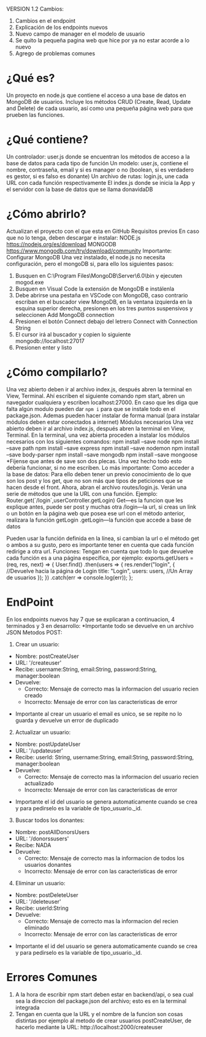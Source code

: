 VERSION 1.2
Cambios:
1. Cambios en el endpoint
2. Explicación de los endpoints nuevos
3. Nuevo campo de manager en el modelo de usuario
4. Se quito la pequeña pagina web que hice por ya no estar acorde a lo nuevo
5. Agrego de problemas comunes

# ¿Qué es?
Un proyecto en node.js que contiene el acceso a una base de datos en MongoDB de usuarios. Incluye los métodos CRUD (Create, Read, Update and Delete) de cada usuario, así como una pequeña página web para que prueben las funciones.

# ¿Qué contiene?
Un controlador: user.js donde se encuentran los métodos de acceso a la base de datos para cada tipo de función
Un modelo: user.js, contiene el nombre, contraseña, email y si es manager o no (boolean, si es verdadero es gestor, si es falso es donante) 
Un archivo de rutas: login.js, une cada URL con cada función respectivamente
El index.js donde se inicia la App y el servidor con la base de datos que se llama donavidaDB

# ¿Cómo abrirlo?
Actualizan el proyecto con el que esta en GitHub
Requisitos previos
En caso que no lo tenga, deben descargar e instalar:
NODE.js  https://nodejs.org/es/download
MONGODB  https://www.mongodb.com/try/download/community
Importante: Configurar MongoDB
Una vez instalado, el node.js no necesita configuración, pero el mongoDB si, para ello los siguientes pasos:
1. Busquen en C:\Program Files\MongoDB\Server\6.0\bin y ejecuten mogod.exe
2. Busquen en Visual Code la extensión de MongoDB e instálenla
3. Debe abrirse una pestaña  en VSCode con MongoDB, caso contrario escriban en el buscador view MongoDB, en la ventana izquierda en la esquina superior derecha, presionen en los tres puntos suspensivos y seleccionen Add MongoDB connection
4. Presionen el botón Connect debajo del letrero Connect with Connection String
5. El cursor irá al buscador y copien lo siguiente mongodb://localhost:27017
5. Presionen enter y listo 

# ¿Cómo compilarlo?
Una vez abierto deben ir al archivo index.js, después abren la terminal en View, Terminal.
Ahí escriben el siguiente comando npm start, abren un navegador cualquiera y escriben localhost:27000.
En caso que les diga que falta algún modulo pueden dar `npm i` para que se instale todo en el package.json. Ademas pueden hacer instalar de forma manual (para instalar módulos deben estar conectados a internet)
Módulos necesarios
Una vez abierto deben ir al archivo index.js, después abren la terminal en View, Terminal.
En la terminal, una vez abierta proceden a instalar los módulos necesarios con los siguientes comandos:
npm install –save node
npm install –save path
npm install –save express
npm install –save nodemon
npm install –save body-parser
npm install –save mongodb
npm install –save mongoose
*Fíjense que antes de save son dos plecas.
Una vez hecho todo esto debería funcionar, si no me escriben.
Lo más importante: Como acceder a la base de datos:
Para ello deben tener un previo conocimiento de lo que son los post y los get, que no son más que tipos de peticiones que se hacen desde el front. Ahora, abran el archivo routes/login.js. Verán una serie de métodos que une la URL con una función. Ejemplo:
Router.get(´/login´,userController.getLogin)
Get—es la funcion que les explique antes, puede ser post y muchas otra
/login—la url, si creas un link o un botón en la página web que posea ese url con el método anterior, realizara la función getLogin
.getLogin—la función que accede a base de datos

Pueden usar la función definida en la línea, si cambian la url o el método get o ambos a su gusto, pero es importante tener en cuenta que cada función redirige a otra url.
Funciones:
Tengan en cuenta que todo lo que devuelve cada función es a una página específica, por ejemplo:
exports.getUsers = (req, res, next) => { 
 User.find()
    .then(users => {
      res.render("login", { //Devuelve hacia la página de Login
        title: "Login",
        users: users,  //Un Array de usuarios
      });
    })
    .catch(err => console.log(err));
};


# EndPoint
En los endpoints nuevos hay 7 que se explicaran a continuacion, 4 terminados y 3 en desarrollo:
*Importante todo se devuelve en un archivo JSON
Metodos POST:
1. Crear un usuario:
  - Nombre: postCreateUser
  - URL: '/createuser'
  - Recibe: username:String, email:String, password:String, manager:boolean
  - Devuelve:
    + Correcto: Mensaje de correcto mas la informacion del usuario recien creado
    + Incorrecto: Mensaje de error con las caracteristicas de error
  * Importante al crear un usuario el email es unico, se se repite no lo guarda y devuelve un error de duplicado
2. Actualizar un usuario:
  - Nombre: postUpdateUser
  - URL: '/updateuser'
  - Recibe: userId: String, username:String, email:String, password:String, manager:boolean
  - Devuelve:
    + Correcto: Mensaje de correcto mas la informacion del usuario recien actualizado
    + Incorrecto: Mensaje de error con las caracteristicas de error
  * Importante el id del usuario se genera automaticamente cuando se crea y para pedirselo es la variable de tipo_usuario._id.
3. Buscar todos los donantes:
  - Nombre: postAllDonorsUsers
  - URL: '/donorssusers'
  - Recibe: NADA
  - Devuelve:
    + Correcto: Mensaje de correcto mas la informacion de todos los usuarios donantes
    + Incorrecto: Mensaje de error con las caracteristicas de error
4. Eliminar un usuario:
  - Nombre: postDeleteUser
  - URL: '/deleteuser'
  - Recibe: userId:String
  - Devuelve:
    + Correcto: Mensaje de correcto mas la informacion del recien eliminado
    + Incorrecto: Mensaje de error con las caracteristicas de error
  * Importante el id del usuario se genera automaticamente cuando se crea y para pedirselo es la variable de tipo_usuario._id.

# Errores Comunes
1. A la hora de escribir npm start deben estar en backend/api, o sea cual sea la direccion del package.json del archivo; esto es en la terminal integrada
2. Tengan en cuenta que la URL y el nombre de la funcion son cosas distintas por ejemplo al metodo de crear usuarios postCreateUser, de hacerlo mediante la URL: http://localhost:2000/createuser